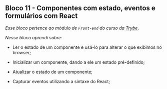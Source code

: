 ## Bloco 11 - Componentes com estado, eventos e formulários com React


*Esse bloco pertence ao módulo de `Front-end` do curso da [Trybe](https://www.betrybe.com/).*

*Nesse bloco aprendi sobre:*


* Ler o estado de um componente e usá-lo para alterar o que exibimos no browser;

* Inicializar um componente, dando a ele um estado pré-definido;

* Atualizar o estado de um componente;

* Capturar eventos utilizando a sintaxe do React;
